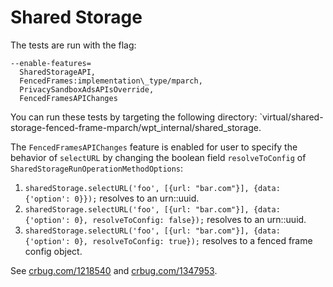 # Shared Storage

The tests are run with the flag:
```
--enable-features=
  SharedStorageAPI,
  FencedFrames:implementation\_type/mparch,
  PrivacySandboxAdsAPIsOverride,
  FencedFramesAPIChanges
```

You can run these tests by targeting the following directory:
`virtual/shared-storage-fenced-frame-mparch/wpt_internal/shared_storage.

The `FencedFramesAPIChanges` feature is enabled for user to specify the behavior
of `selectURL` by changing the boolean field `resolveToConfig` of
`SharedStorageRunOperationMethodOptions`:
1. `sharedStorage.selectURL('foo', [{url: "bar.com"}], {data: {'option': 0}});`
resolves to an urn::uuid.
2. `sharedStorage.selectURL('foo', [{url: "bar.com"}], {data: {'option': 0},
resolveToConfig: false});` resolves to an urn::uuid.
3. `sharedStorage.selectURL('foo', [{url: "bar.com"}], {data: {'option': 0},
resolveToConfig: true});` resolves to a fenced frame config object.

See [crbug.com/1218540](crbug.com/1218540) and
[crbug.com/1347953](crbug.com/1347953).
